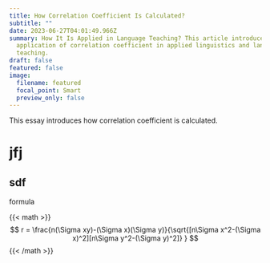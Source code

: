 ```yaml
---
title: How Correlation Coefficient Is Calculated?
subtitle: ""
date: 2023-06-27T04:01:49.966Z
summary: How It Is Applied in Language Teaching? This article introduces the
  application of correlation coefficient in applied linguistics and language
  teaching.
draft: false
featured: false
image:
  filename: featured
  focal_point: Smart
  preview_only: false
---
```

T﻿his essay introduces how correlation coefficient is calculated.

# j﻿fj

## s﻿df

f﻿ormula

{{< math >}}
$$
r = \frac{n(\Sigma xy)-(\Sigma x)(\Sigma y)}{\sqrt{[n\Sigma x^2-(\Sigma x)^2][n\Sigma y^2-(\Sigma y)^2]} }  
$$
{{< /math >}}
